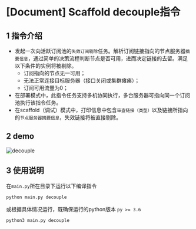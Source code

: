 # [Document] Scaffold decouple指令

## 1 指令介绍

- 发起一次向活跃订阅池的`失效订阅剔除`任务。解析订阅链接指向的节点服务器`摘要信息`，通过简单的决策流程判断节点是否可用，进而决定链接的去留。满足以下条件的实例将被剔除。
  - 订阅指向的节点无一可用；
  - 无法正常连接目标服务器（接口关闭或集群瘫痪）；
  - 订阅可用流量为0；
- 在部署模式中，此指令任务支持多机协同执行，多台服务器可指向同一个订阅池执行该指令任务。
- 在scaffold（调试）模式中，打印信息中包含`审查链接（类型）`以及链接所指向的`节点服务器摘要信息`，失效链接将被直接剔除。

## 2 demo

![decouple](https://i.loli.net/2021/07/11/YtabBhp9v3eZj8m.gif)

## 3 使用说明

在`main.py`所在目录下运行以下编译指令

``` python
python main.py decouple
```

或根据具体情况运行，既确保运行的python版本 `py >= 3.6`

```python
python3 main.py decouple
```

